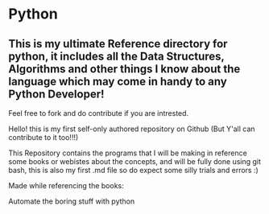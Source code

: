 # Python
## This is my ultimate Reference directory for python, it includes all the Data Structures, Algorithms and other things I know about the language which may come in handy to any Python Developer! 

Feel free to fork and do contribute if you are intrested.

 

Hello! this is my first self-only authored repository on Github (But Y'all can contribute to it too!!!)

This Repository contains the programs that I will be making in reference some books or webistes about the concepts, and will be fully done using git bash, this is also my first .md file so do expect some silly trials and errors :)


Made while referencing the books: 

Automate the boring stuff with python
